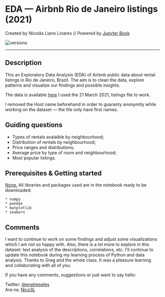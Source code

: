 # EDA — Airbnb Rio de Janeiro listings (2021)
Created by Nicolás Llano Linares // Powered by [Jupyter Book](https://jupyterbook.org/)

![versions](https://img.shields.io/pypi/pyversions/pybadges.svg)

---

## Description

This an Exploratory Data Analysis (EDA) of Airbnb public data about rental listings in Rio de Janeiro, Brazil. The aim is to clean the data, explore patterns and visualize our findings and possible insights. 

The data is available [here](http://insideairbnb.com/get-the-data.html)
I used the 21 March 2021, listings file to work. 

I removed the Host name beforehand in order to guaranty anonymity while working on the dataset — the file only have first names.

## Guiding questions

- Types of rentals avalaible by neighbourhood;
- Distribution of rentals by neighbourhood;
- Price ranges and distributions;
- Average price by type of room and neighbourhood;
- Most popular listings.
 
## Prerequisites & Getting started

<u>None.</u> All libraries and packages used are in the notebook ready to be downloaded:

	* numpy
	* pandas
	* matplotlib
	* seaborn

## Comments

I want to continue to work on some findings and adjust some visualizations which I am not so happy with. Also, there is a lot more to explore in this dataset: text analysis of the descriptions, correlations, etc. I'll continue to update this notebook during my learning process of Python and data analysis. 
Thanks to Greg and the whole class. It was a pleasure learning and collaborating with all of you.

If you have any comments, suggestions or just want to say hello:

Twitter: [@enetreseles](https://twitter.com/enetreseles)  
Are.na: [Nico3L](https://www.are.na/nico3l)
